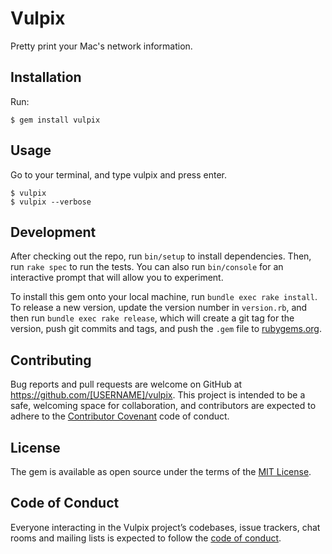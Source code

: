 # Vulpix

Pretty print your Mac's network information.

## Installation

Run:

    $ gem install vulpix

## Usage

Go to your terminal, and type vulpix and press enter.

    $ vulpix
    $ vulpix --verbose


## Development

After checking out the repo, run `bin/setup` to install dependencies. Then, run `rake spec` to run the tests. You can also run `bin/console` for an interactive prompt that will allow you to experiment.

To install this gem onto your local machine, run `bundle exec rake install`. To release a new version, update the version number in `version.rb`, and then run `bundle exec rake release`, which will create a git tag for the version, push git commits and tags, and push the `.gem` file to [rubygems.org](https://rubygems.org).

## Contributing

Bug reports and pull requests are welcome on GitHub at https://github.com/[USERNAME]/vulpix. This project is intended to be a safe, welcoming space for collaboration, and contributors are expected to adhere to the [Contributor Covenant](http://contributor-covenant.org) code of conduct.

## License

The gem is available as open source under the terms of the [MIT License](https://opensource.org/licenses/MIT).

## Code of Conduct

Everyone interacting in the Vulpix project’s codebases, issue trackers, chat rooms and mailing lists is expected to follow the [code of conduct](https://github.com/[USERNAME]/vulpix/blob/master/CODE_OF_CONDUCT.md).
